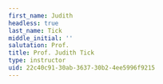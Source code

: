 ```yaml
---
first_name: Judith
headless: true
last_name: Tick
middle_initial: ''
salutation: Prof.
title: Prof. Judith Tick
type: instructor
uid: 22c40c91-30ab-3637-30b2-4ee5996f9215
---
```

